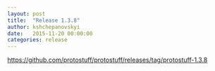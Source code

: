 ```yaml
---
layout: post
title:  "Release 1.3.8"
author: kshchepanovskyi
date:   2015-11-20 00:00:00
categories: release
---
```


https://github.com/protostuff/protostuff/releases/tag/protostuff-1.3.8
